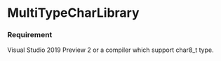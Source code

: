 # MultiTypeCharLibrary
### Requirement
Visual Studio 2019 Preview 2 or a compiler which support char8_t type.
